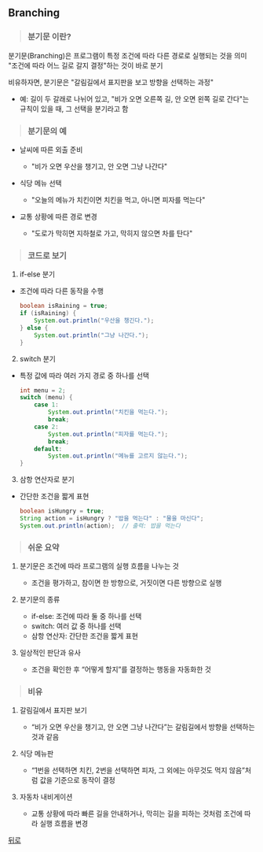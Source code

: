## Branching
> ### 분기문 이란?
분기문(Branching)은 프로그램이 특정 조건에 따라 다른 경로로 실행되는 것을 의미</br>
"조건에 따라 어느 길로 갈지 결정"하는 것이 바로 분기

비유하자면, 분기문은 "갈림길에서 표지판을 보고 방향을 선택하는 과정"
- 예: 길이 두 갈래로 나뉘어 있고, "비가 오면 오른쪽 길, 안 오면 왼쪽 길로 간다"는 규칙이 있을 때, 그 선택을 분기라고 함

> ### 분기문의 예
- 날씨에 따른 외출 준비
    - "비가 오면 우산을 챙기고, 안 오면 그냥 나간다"

- 식당 메뉴 선택
    - "오늘의 메뉴가 치킨이면 치킨을 먹고, 아니면 피자를 먹는다"

- 교통 상황에 따른 경로 변경
    - "도로가 막히면 지하철로 가고, 막히지 않으면 차를 탄다"

> ### 코드로 보기
1. if-else 분기
- 조건에 따라 다른 동작을 수행
    ```java
    boolean isRaining = true;
    if (isRaining) {
        System.out.println("우산을 챙긴다.");
    } else {
        System.out.println("그냥 나간다.");
    }
    ```

2. switch 분기
- 특정 값에 따라 여러 가지 경로 중 하나를 선택
    ```java
    int menu = 2;
    switch (menu) {
        case 1:
            System.out.println("치킨을 먹는다.");
            break;
        case 2:
            System.out.println("피자를 먹는다.");
            break;
        default:
            System.out.println("메뉴를 고르지 않는다.");
    }
    ```

3. 삼항 연산자로 분기
- 간단한 조건을 짧게 표현
    ```java
    boolean isHungry = true;
    String action = isHungry ? "밥을 먹는다" : "물을 마신다";
    System.out.println(action);  // 출력: 밥을 먹는다
    ```

> ### 쉬운 요약
1.	분기문은 조건에 따라 프로그램의 실행 흐름을 나누는 것
	- 조건을 평가하고, 참이면 한 방향으로, 거짓이면 다른 방향으로 실행

2.	분기문의 종류
	- if-else: 조건에 따라 둘 중 하나를 선택
	- switch: 여러 값 중 하나를 선택
	- 삼항 연산자: 간단한 조건을 짧게 표현

3.	일상적인 판단과 유사
	- 조건을 확인한 후 “어떻게 할지”를 결정하는 행동을 자동화한 것

> ### 비유
1.	갈림길에서 표지판 보기
	- “비가 오면 우산을 챙기고, 안 오면 그냥 나간다”는 갈림길에서 방향을 선택하는 것과 같음

2.	식당 메뉴판
	- “1번을 선택하면 치킨, 2번을 선택하면 피자, 그 외에는 아무것도 먹지 않음”처럼 값을 기준으로 동작이 결정

3.	자동차 내비게이션
	- 교통 상황에 따라 빠른 길을 안내하거나, 막히는 길을 피하는 것처럼 조건에 따라 실행 흐름을 변경

[뒤로](java,md)